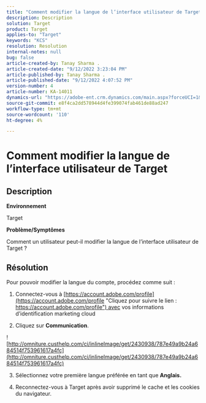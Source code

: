 ```yaml
---
title: "Comment modifier la langue de l’interface utilisateur de Target"
description: Description
solution: Target
product: Target
applies-to: "Target"
keywords: "KCS"
resolution: Resolution
internal-notes: null
bug: false
article-created-by: Tanay Sharma .
article-created-date: "9/12/2022 3:23:04 PM"
article-published-by: Tanay Sharma .
article-published-date: "9/12/2022 4:07:52 PM"
version-number: 4
article-number: KA-14011
dynamics-url: "https://adobe-ent.crm.dynamics.com/main.aspx?forceUCI=1&pagetype=entityrecord&etn=knowledgearticle&id=85baf5c8-ae32-ed11-9db1-002248086735"
source-git-commit: e8f4ca2dd578944d4fe399074fab461de88ad247
workflow-type: tm+mt
source-wordcount: '110'
ht-degree: 4%

---
```


# Comment modifier la langue de l’interface utilisateur de Target

## Description


<b>Environnement</b>

Target



<b>Problème/Symptômes</b>

Comment un utilisateur peut-il modifier la langue de l’interface utilisateur de Target ?


## Résolution




Pour pouvoir modifier la langue du compte, procédez comme suit :

1. Connectez-vous à [https://account.adobe.com/profile](https://account.adobe.com/profile "Cliquez pour suivre le lien : https://account.adobe.com/profile") avec vos informations d’identification marketing cloud

2. Cliquez sur <b>Communication</b>.

![http://omniture.custhelp.com/ci/inlineImage/get/2430938/787e49a9b24a684514f753961617a4fc](http://omniture.custhelp.com/ci/inlineImage/get/2430938/787e49a9b24a684514f753961617a4fc)

3. Sélectionnez votre première langue préférée en tant que <b>Anglais.</b>

4. Reconnectez-vous à Target après avoir supprimé le cache et les cookies du navigateur.


